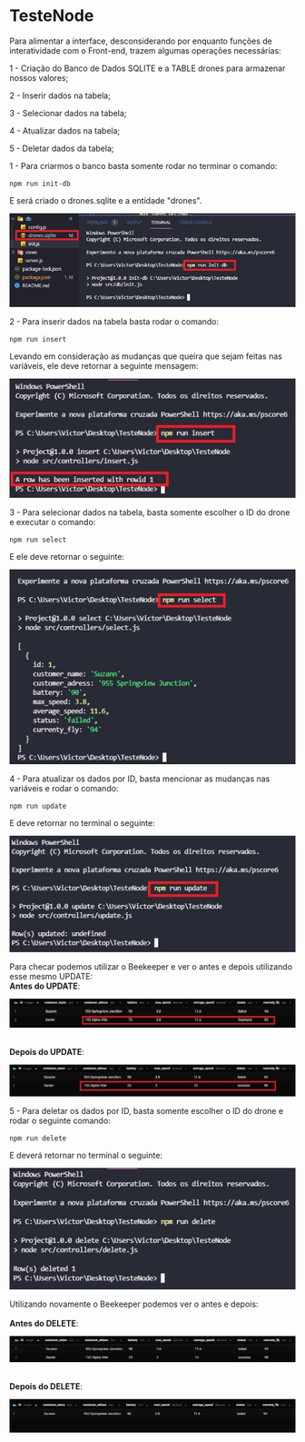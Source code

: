 # TesteNode

Para alimentar a interface, desconsiderando por enquanto funções de interatividade
com o Front-end, trazem algumas operações necessárias:

1 - Criação do Banco de Dados SQLITE e a TABLE drones para armazenar nossos valores;

2 - Inserir dados na tabela;

3 - Selecionar dados na tabela;

4 - Atualizar dados na tabela;

5 - Deletar dados da tabela;


1 - Para criarmos o banco basta somente rodar no terminar o comando:
```
npm run init-db
```
E será criado o drones.sqlite e a entidade "drones".
<p align="center">
  <img src="https://github.com/VictorCavichioli/TesteNode/blob/main/images/create-bd.png" />
</p>

2 - Para inserir dados na tabela basta rodar o comando:
```
npm run insert
```
Levando em consideração as mudanças que queira que sejam feitas nas variáveis,
ele deve retornar a seguinte mensagem:

<p align="center">
  <img src="https://github.com/VictorCavichioli/TesteNode/blob/main/images/insert-bd.png" />
</p>

3 - Para selecionar dados na tabela, basta somente escolher o ID do drone e
executar o comando:
```
npm run select
```
E ele deve retornar o seguinte:

<p align="center">
  <img src="https://github.com/VictorCavichioli/TesteNode/blob/main/images/select-bd.png" />
</p>

4 - Para atualizar os dados por ID, basta mencionar as mudanças nas variáveis 
e rodar o comando:
```
npm run update
```

E deve retornar no terminal o seguinte:

<p align="center">
  <img src="https://github.com/VictorCavichioli/TesteNode/blob/main/images/update-bd.png" />
</p>

Para checar podemos utilizar o Beekeeper e ver o antes e depois utilizando esse mesmo UPDATE:
</br>
<strong>Antes do UPDATE</strong>:
</br>
<p align="center">
  <img src="https://github.com/VictorCavichioli/TesteNode/blob/main/images/before-update.png" />
</p>
</br>
<strong>Depois do UPDATE</strong>:
</br>
<p align="center">
  <img src="https://github.com/VictorCavichioli/TesteNode/blob/main/images/after-update.png" />
</p>

5 - Para deletar os dados por ID, basta somente escolher o ID do drone e
rodar o seguinte comando:
```
npm run delete
```
E deverá retornar no terminal o seguinte:
<p align="center">
  <img src="https://github.com/VictorCavichioli/TesteNode/blob/main/images/delete-bd.png" />
</p>
Utilizando novamente o Beekeeper podemos ver o antes e depois: </br>
</br>
<strong>Antes do DELETE</strong>:
</br>
<p align="center">
  <img src="https://github.com/VictorCavichioli/TesteNode/blob/main/images/before-delete.png" />
</p>
</br>
<strong>Depois do DELETE</strong>:
</br>
<p align="center">
  <img src="https://github.com/VictorCavichioli/TesteNode/blob/main/images/after-delete.png" />
</p>

